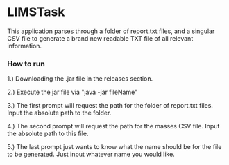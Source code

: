 # LIMSTask
This application parses through a folder of report.txt files, and a singular CSV file to generate a brand new readable TXT file of all relevant information.

### How to run
1.) Downloading the .jar file in the releases section.

2.) Execute the jar file via "java -jar fileName"

3.) The first prompt will request the path for the folder of report.txt files. Input the absolute path to the folder.

4.) The second prompt will request the path for the masses CSV file. Input the absolute path to this file.

5.) The last prompt just wants to know what the name should be for the file to be generated. Just input whatever name you would like.
